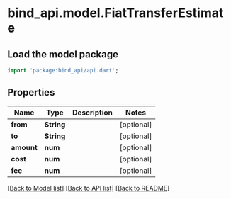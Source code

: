 # bind_api.model.FiatTransferEstimate

## Load the model package
```dart
import 'package:bind_api/api.dart';
```

## Properties
Name | Type | Description | Notes
------------ | ------------- | ------------- | -------------
**from** | **String** |  | [optional] 
**to** | **String** |  | [optional] 
**amount** | **num** |  | [optional] 
**cost** | **num** |  | [optional] 
**fee** | **num** |  | [optional] 

[[Back to Model list]](../README.md#documentation-for-models) [[Back to API list]](../README.md#documentation-for-api-endpoints) [[Back to README]](../README.md)


